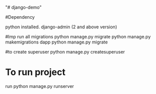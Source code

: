 "# django-demo" 


#Dependency

python installed.
django-admin (2 and above version)

#Imp
run all migrations
python manage.py migrate
python manage.py makemigrations dapp
python manage.py migrate

#to create superuser
python manage.py createsuperuser


# To run project
run
	python manage.py runserver

